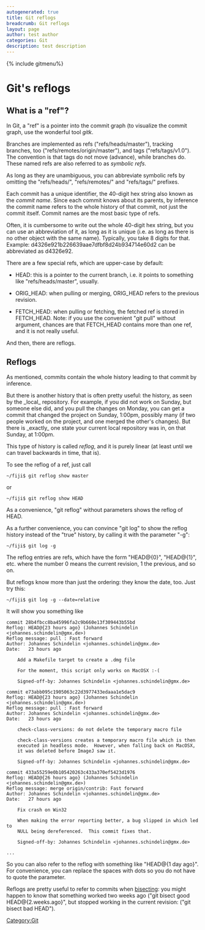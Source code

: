 ```yaml
---
autogenerated: true
title: Git reflogs
breadcrumb: Git reflogs
layout: page
author: test author
categories: Git
description: test description
---
```


{% include gitmenu%}


# Git's reflogs

## What is a "ref"?

In Git, a "ref" is a pointer into the commit graph (to visualize the commit graph, use the wonderful tool *gitk*.

Branches are implemented as refs ("refs/heads/master"), tracking branches, too ("refs/remotes/origin/master"), and tags ("refs/tags/v1.0"). The convention is that tags do not move (advance), while branches do. These named refs are also referred to as *symbolic refs*.

As long as they are unambiguous, you can abbreviate symbolic refs by omitting the "refs/heads/", "refs/remotes/" and "refs/tags/" prefixes.

Each commit has a unique identifier, the 40-digit hex string also known as the *commit name*. Since each commit knows about its parents, by inference the commit name refers to the whole history of that commit, not just the commit itself. Commit names are the most basic type of refs.

Often, it is cumbersome to write out the whole 40-digit hex string, but you can use an abbreviation of it, as long as it is unique (i.e. as long as there is no other object with the same name). Typically, you take 8 digits for that. Example: d4326e921b226639aae7dfbf8d24b934714e60d2 can be abbreviated as d4326e92.

There are a few special refs, which are upper-case by default:

  - HEAD: this is a pointer to the current branch, i.e. it points to something like "refs/heads/master", usually.

<!-- end list -->

  - ORIG\_HEAD: when pulling or merging, ORIG\_HEAD refers to the previous revision.

<!-- end list -->

  - FETCH\_HEAD: when pulling or fetching, the fetched ref is stored in FETCH\_HEAD. Note: if you use the convenient "git pull" without argument, chances are that FETCH\_HEAD contains more than one ref, and it is not really useful.

And then, there are reflogs.

## Reflogs

As mentioned, commits contain the whole history leading to that commit by inference.

But there is another history that is often pretty useful: the history, as seen by the \_local\_ repository. For example, if you did not work on Sunday, but someone else did, and you pull the changes on Monday, you can get a commit that changed the project on Sunday, 1:00pm, possibly many (if two people worked on the project, and one merged the other's changes). But there is \_exactly\_ one state your current local repository was in, on that Sunday, at 1:00pm.

This type of history is called *reflog*, and it is purely linear (at least until we can travel backwards in time, that is).

To see the reflog of a ref, just call

    ~/fiji$ git reflog show master

or

    ~/fiji$ git reflog show HEAD

As a convenience, "git reflog" without parameters shows the reflog of HEAD.

As a further convenience, you can convince "git log" to show the reflog history instead of the "true" history, by calling it with the parameter "-g":

    ~/fiji$ git log -g

The reflog entries are refs, which have the form "HEAD@{0}", "HEAD@{1}", etc. where the number 0 means the current revision, 1 the previous, and so on.

But reflogs know more than just the ordering: they know the date, too. Just try this:

    ~/fiji$ git log -g --date=relative

It will show you something like

    commit 28b4fbcc8ba45996fa2c9b660e13f309443b55bd
    Reflog: HEAD@{23 hours ago} (Johannes Schindelin <johannes.schindelin@gmx.de>)
    Reflog message: pull : Fast forward
    Author: Johannes Schindelin <johannes.schindelin@gmx.de>
    Date:   23 hours ago
    
        Add a Makefile target to create a .dmg file
    
        For the moment, this script only works on MacOSX :-(
    
        Signed-off-by: Johannes Schindelin <johannes.schindelin@gmx.de>
    
    commit e73abb095c1905063c22d3977433edaaa1e5dac9
    Reflog: HEAD@{23 hours ago} (Johannes Schindelin <johannes.schindelin@gmx.de>)
    Reflog message: pull : Fast forward
    Author: Johannes Schindelin <johannes.schindelin@gmx.de>
    Date:   23 hours ago
    
        check-class-versions: do not delete the temporary macro file
    
        check-class-versions creates a temporary macro file which is then
        executed in headless mode.  However, when falling back on MacOSX,
        it was deleted before ImageJ saw it.
    
        Signed-off-by: Johannes Schindelin <johannes.schindelin@gmx.de>
    
    commit 433a55259e0b105420263c433a370ef5423d1976
    Reflog: HEAD@{26 hours ago} (Johannes Schindelin <johannes.schindelin@gmx.de>)
    Reflog message: merge origin/contrib: Fast forward
    Author: Johannes Schindelin <johannes.schindelin@gmx.de>
    Date:   27 hours ago
    
        Fix crash on Win32
    
        When making the error reporting better, a bug slipped in which led to
        NULL being dereferenced.  This commit fixes that.
    
        Signed-off-by: Johannes Schindelin <johannes.schindelin@gmx.de>
    
    ...

So you can also refer to the reflog with something like "HEAD@{1 day ago}". For convenience, you can replace the spaces with dots so you do not have to quote the parameter.

Reflogs are pretty useful to refer to commits when [bisecting](Git_bisection "wikilink"): you might happen to know that something worked two weeks ago ("git bisect good HEAD@{2.weeks.ago}", but stopped working in the current revision: ("git bisect bad HEAD").

[Category:Git](Category_Git "wikilink")

